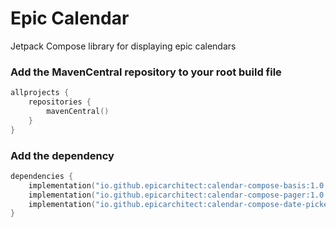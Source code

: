 # Epic Calendar
Jetpack Compose library for displaying epic calendars

### Add the MavenCentral repository to your root build file

```Kotlin
allprojects {
    repositories {
        mavenCentral()
    }
}
```

### Add the dependency

```Kotlin
dependencies {
    implementation("io.github.epicarchitect:calendar-compose-basis:1.0.0")
    implementation("io.github.epicarchitect:calendar-compose-pager:1.0.0")
    implementation("io.github.epicarchitect:calendar-compose-date-picker:1.0.0")
}
```
